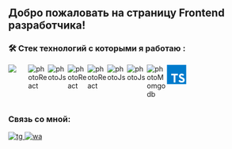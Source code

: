 ## Добро пожаловать на страницу Frontend разработчика!

### :hammer_and_wrench: Стек технологий с которыми я работаю :

<div>

<img  align="left"  width=40px  src="https://cdn1.iconfinder.com/data/icons/logotypes/32/badge-html-5-256.png"  href="https://html.com/"  />

<img  align="left"  width=40px  src="https://cdn1.iconfinder.com/data/icons/logotypes/32/badge-css-3-256.png"  alt="photoReact"  />

<img  align="left"  width=40px  src="https://cdn2.iconfinder.com/data/icons/designer-skills/128/code-programming-javascript-software-develop-command-language-256.png"  alt="photoJs"  />

<img  align="left"  width=40px  src="https://cdn0.iconfinder.com/data/icons/logos-brands-in-colors/128/react-256.png"  alt="photoReact"  />

<img  align="left"  width=40px  src="https://img.icons8.com/color/452/redux.png"  alt="photoReact"  />

<img  align="left"  width=40px  src="https://img.icons8.com/dusk/344/webpack.png"  alt="photoJs"  />

<img  align="left"  width=40px  src="https://uxwing.com/wp-content/themes/uxwing/download/brands-and-social-media/postman-icon.svg"  alt="photoJs"  />

<img  align="left"  width=40px  src="https://cdn.icon-icons.com/icons2/2415/PNG/96/mongodb_original_wordmark_logo_icon_146425.png"  alt='photoMomgodb'  />

<img  src="https://raw.githubusercontent.com/devicons/devicon/1119b9f84c0290e0f0b38982099a2bd027a48bf1/icons/typescript/typescript-original.svg"  title="typescript"  alt="typescript"  width="40px"/>

</div>

</br>

</br>

<h3>Связь со мной:</h3>

<a  href="https://t.me/@djautkhanov_v"  align="left">

<img  src="https://img.shields.io/badge/Telegram-0a0c10?style=for-the-badge&logo=telegram&logoColor=white"  alt="tg">

</a>

<a  href="https://wa.me/79225799575">

<img  src="https://img.shields.io/badge/Vkontakte-0a0c10?style=for-the-badge&logo=vk&logoColor=green"  alt="wa">

</a>
